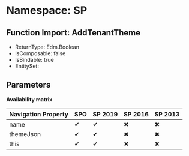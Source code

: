 # Namespace: SP

## Function Import: AddTenantTheme

- ReturnType: Edm.Boolean
- IsComposable: false
- IsBindable: true
- EntitySet: 

## Parameters

**Availability matrix**

Navigation Property | SPO | SP 2019 | SP 2016 | SP 2013
----------|-----|---------|---------|--------
name | ✔ | ✔ | ✖ | ✖
themeJson | ✔ | ✔ | ✖ | ✖
this | ✔ | ✔ | ✖ | ✖

